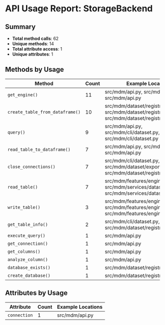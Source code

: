# API Usage Report: StorageBackend

## Summary

- **Total method calls**: 62
- **Unique methods**: 14
- **Total attribute access**: 1
- **Unique attributes**: 1

## Methods by Usage

| Method | Count | Example Locations |
|--------|-------|------------------|
| `get_engine()` | 11 | src/mdm/api.py, src/mdm/api.py, src/mdm/api.py |
| `create_table_from_dataframe()` | 10 | src/mdm/dataset/registrar.py, src/mdm/dataset/registrar.py, src/mdm/dataset/registrar.py |
| `query()` | 9 | src/mdm/api.py, src/mdm/cli/dataset.py, src/mdm/cli/dataset.py |
| `read_table_to_dataframe()` | 7 | src/mdm/api.py, src/mdm/api.py, src/mdm/api.py |
| `close_connections()` | 7 | src/mdm/cli/dataset.py, src/mdm/dataset/exporter.py, src/mdm/dataset/registrar.py |
| `read_table()` | 7 | src/mdm/features/engine.py, src/mdm/services/dataset_service.py, src/mdm/services/dataset_service.py |
| `write_table()` | 3 | src/mdm/features/engine.py, src/mdm/features/engine.py, src/mdm/features/engine.py |
| `get_table_info()` | 2 | src/mdm/cli/dataset.py, src/mdm/dataset/registrar.py |
| `execute_query()` | 1 | src/mdm/api.py |
| `get_connection()` | 1 | src/mdm/api.py |
| `get_columns()` | 1 | src/mdm/api.py |
| `analyze_column()` | 1 | src/mdm/api.py |
| `database_exists()` | 1 | src/mdm/dataset/registrar.py |
| `create_database()` | 1 | src/mdm/dataset/registrar.py |

## Attributes by Usage

| Attribute | Count | Example Locations |
|-----------|-------|------------------|
| `connection` | 1 | src/mdm/api.py |